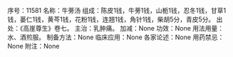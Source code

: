 序号：11581
名称：牛蒡汤
组成：陈皮1钱，牛蒡1钱，山栀1钱，忍冬1钱，甘草1钱，蒌仁1钱，黄芩1钱，花粉1钱，连翘1钱，角针1钱，柴胡5分，青皮5分。
出处：《高崖尊生》卷七。
主治：乳肿痛。
加减：None
功效：None
用法用量：水、酒煎服。
制备方法：None
临床应用：None
各家论述：None
用药禁忌：None
附注：None
